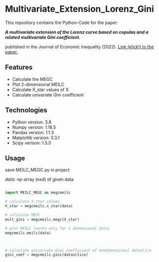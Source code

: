 # Multivariate_Extension_Lorenz_Gini
This repository contains the Python-Code for the paper: 

***A multivariate extension of the Lorenz curve based on copulas and a related multivariate Gini coefficient.***

 published in the Journal of Economic Inequality (2022).
[Link (klick!) to the paper.](https://doi.org/10.1007/s10888-022-09533-x)

## Features
* Calculate the MEGC
* Plot 2-dimensional MEILC
* Calculate X_star values of X
* Calculate univariate Gini coefficient

## Technologies
* Python version: 3.8
* Numpy version: 1.18.5
* Pandas version: 1.1.3
* Matplotlib version: 3.3.1
* Scipy verison: 1.5.0

## Usage
save MEILC_MEGC.py in project

*data*:  np-array  (nxd) of given data

```python

import MEILC_MEGC as megcmeilc

# calculate X_star values
X_star = megcmeilc.x_star(data)

# calculate MEGC
mult_gini = megcmeilc.megc(X_star)

# plot MEILC (works only for 2 dimensional data)
megcmeilc.meilc(data)



# calculate univariate Gini coefficient of onedimensional dataslice
gini_coef = megcmeilc.gini(datasclice)
```

